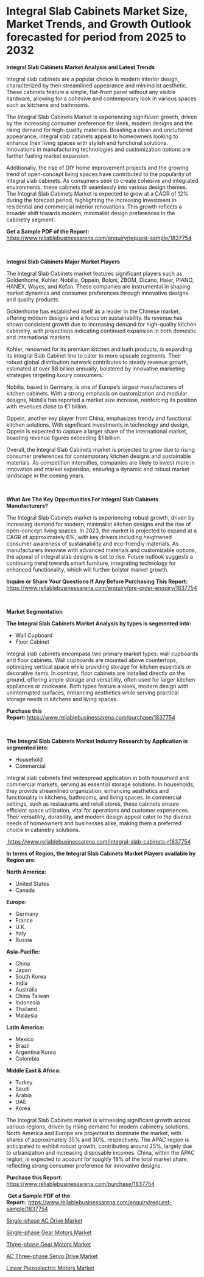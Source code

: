 <p><h1>Integral Slab Cabinets Market Size, Market Trends, and Growth Outlook forecasted for period from 2025 to 2032</h1></p><p><strong>Integral Slab Cabinets Market Analysis and Latest Trends</strong></p>
<p><p>Integral slab cabinets are a popular choice in modern interior design, characterized by their streamlined appearance and minimalist aesthetic. These cabinets feature a simple, flat-front panel without any visible hardware, allowing for a cohesive and contemporary look in various spaces such as kitchens and bathrooms. </p><p>The Integral Slab Cabinets Market is experiencing significant growth, driven by the increasing consumer preference for sleek, modern designs and the rising demand for high-quality materials. Boasting a clean and uncluttered appearance, integral slab cabinets appeal to homeowners looking to enhance their living spaces with stylish and functional solutions. Innovations in manufacturing technologies and customization options are further fueling market expansion.</p><p>Additionally, the rise of DIY home improvement projects and the growing trend of open-concept living spaces have contributed to the popularity of integral slab cabinets. As consumers seek to create cohesive and integrated environments, these cabinets fit seamlessly into various design themes. The Integral Slab Cabinets Market is expected to grow at a CAGR of 12% during the forecast period, highlighting the increasing investment in residential and commercial interior renovations. This growth reflects a broader shift towards modern, minimalist design preferences in the cabinetry segment.</p></p>
<p><strong>Get a Sample PDF of the Report:&nbsp;</strong> <a href="https://www.reliablebusinessarena.com/enquiry/request-sample/1837754?utm_campaign=2209&utm_medium=2&utm_source=Github&utm_content=ia&utm_term=12042025&utm_id=integral-slab-cabinets">https://www.reliablebusinessarena.com/enquiry/request-sample/1837754</a></p>
<p>&nbsp;</p>
<p><strong>Integral Slab Cabinets Major Market Players</strong></p>
<p><p>The Integral Slab Cabinets market features significant players such as Goldenhome, Kohler, Nobilia, Oppein, Boloni, ZBOM, Dicano, Haier, PIANO, HANEX, Wayes, and Kefan. These companies are instrumental in shaping market dynamics and consumer preferences through innovative designs and quality products.</p><p>Goldenhome has established itself as a leader in the Chinese market, offering modern designs and a focus on sustainability. Its revenue has shown consistent growth due to increasing demand for high-quality kitchen cabinetry, with projections indicating continued expansion in both domestic and international markets.</p><p>Kohler, renowned for its premium kitchen and bath products, is expanding its Integral Slab Cabinet line to cater to more upscale segments. Their robust global distribution network contributes to steady revenue growth, estimated at over $8 billion annually, bolstered by innovative marketing strategies targeting luxury consumers.</p><p>Nobilia, based in Germany, is one of Europe’s largest manufacturers of kitchen cabinets. With a strong emphasis on customization and modular designs, Nobilia has reported a market size increase, reinforcing its position with revenues close to €1 billion. </p><p>Oppein, another key player from China, emphasizes trendy and functional kitchen solutions. With significant investments in technology and design, Oppein is expected to capture a larger share of the international market, boasting revenue figures exceeding $1 billion.</p><p>Overall, the Integral Slab Cabinets market is projected to grow due to rising consumer preferences for contemporary kitchen designs and sustainable materials. As competition intensifies, companies are likely to invest more in innovation and market expansion, ensuring a dynamic and robust market landscape in the coming years.</p></p>
<p>&nbsp;</p>
<p><strong>What Are The Key Opportunities For Integral Slab Cabinets Manufacturers?</strong></p>
<p><p>The Integral Slab Cabinets market is experiencing robust growth, driven by increasing demand for modern, minimalist kitchen designs and the rise of open-concept living spaces. In 2023, the market is projected to expand at a CAGR of approximately 6%, with key drivers including heightened consumer awareness of sustainability and eco-friendly materials. As manufacturers innovate with advanced materials and customizable options, the appeal of integral slab designs is set to rise. Future outlook suggests a continuing trend towards smart furniture, integrating technology for enhanced functionality, which will further bolster market growth.</p></p>
<p><strong>Inquire or Share Your Questions If Any Before Purchasing This Report:</strong> <a href="https://www.reliablebusinessarena.com/enquiry/pre-order-enquiry/1837754?utm_campaign=2209&utm_medium=2&utm_source=Github&utm_content=ia&utm_term=12042025&utm_id=integral-slab-cabinets">https://www.reliablebusinessarena.com/enquiry/pre-order-enquiry/1837754</a></p>
<p>&nbsp;</p>
<p><strong>Market Segmentation</strong></p>
<p><strong>The Integral Slab Cabinets Market Analysis by types is segmented into:</strong></p>
<p><ul><li>Wall Cupboard</li><li>Floor Cabinet</li></ul></p>
<p><p>Integral slab cabinets encompass two primary market types: wall cupboards and floor cabinets. Wall cupboards are mounted above countertops, optimizing vertical space while providing storage for kitchen essentials or decorative items. In contrast, floor cabinets are installed directly on the ground, offering ample storage and versatility, often used for larger kitchen appliances or cookware. Both types feature a sleek, modern design with uninterrupted surfaces, enhancing aesthetics while serving practical storage needs in kitchens and living spaces.</p></p>
<p><strong>Purchase this Report:&nbsp;</strong><a href="https://www.reliablebusinessarena.com/purchase/1837754?utm_campaign=2209&utm_medium=2&utm_source=Github&utm_content=ia&utm_term=12042025&utm_id=integral-slab-cabinets">https://www.reliablebusinessarena.com/purchase/1837754</a></p>
<p>&nbsp;</p>
<p><strong>The Integral Slab Cabinets Market Industry Research by Application is segmented into:</strong></p>
<p><ul><li>Household</li><li>Commercial</li></ul></p>
<p><p>Integral slab cabinets find widespread application in both household and commercial markets, serving as essential storage solutions. In households, they provide streamlined organization, enhancing aesthetics and functionality in kitchens, bathrooms, and living spaces. In commercial settings, such as restaurants and retail stores, these cabinets ensure efficient space utilization, vital for operations and customer experiences. Their versatility, durability, and modern design appeal cater to the diverse needs of homeowners and businesses alike, making them a preferred choice in cabinetry solutions.</p></p>
<p><a href="https://www.reliablebusinessarena.com/integral-slab-cabinets-r1837754?utm_campaign=2209&utm_medium=2&utm_source=Github&utm_content=ia&utm_term=12042025&utm_id=integral-slab-cabinets">&nbsp;https://www.reliablebusinessarena.com/integral-slab-cabinets-r1837754</a></p>
<p><strong>In terms of Region, the Integral Slab Cabinets Market Players available by Region are:</strong></p>
<p>
    <p> <strong> North America: </strong>
        <ul>
            <li>United States</li>
            <li>Canada</li>
        </ul>
        </p> 
    <p> <strong> Europe: </strong>
        <ul>
            <li>Germany</li>
            <li>France</li>
            <li>U.K.</li>
            <li>Italy</li>
            <li>Russia</li>
        </ul>
        </p> 
    <p> <strong> Asia-Pacific: </strong>
        <ul>
            <li>China</li>
            <li>Japan</li>
            <li>South Korea</li>
            <li>India</li>
            <li>Australia</li>
            <li>China Taiwan</li>
            <li>Indonesia</li>
            <li>Thailand</li>
            <li>Malaysia</li>
        </ul>
        </p> 
    <p> <strong> Latin America: </strong>
        <ul>
            <li>Mexico</li>
            <li>Brazil</li>
            <li>Argentina Korea</li>
            <li>Colombia</li>
        </ul>
        </p> 
    <p> <strong> Middle East & Africa: </strong>
        <ul>
            <li>Turkey</li>
            <li>Saudi</li>
            <li>Arabia</li>
            <li>UAE</li>
            <li>Korea</li>
        </ul>
    </p>
    </p>
<p><p>The Integral Slab Cabinets market is witnessing significant growth across various regions, driven by rising demand for modern cabinetry solutions. North America and Europe are projected to dominate the market, with shares of approximately 35% and 30%, respectively. The APAC region is anticipated to exhibit robust growth, contributing around 25%, largely due to urbanization and increasing disposable incomes. China, within the APAC region, is expected to account for roughly 18% of the total market share, reflecting strong consumer preference for innovative designs.</p></p>
<p><strong>Purchase this Report: </strong><a href="https://www.reliablebusinessarena.com/purchase/1837754?utm_campaign=2209&utm_medium=2&utm_source=Github&utm_content=ia&utm_term=12042025&utm_id=integral-slab-cabinets">https://www.reliablebusinessarena.com/purchase/1837754</a></p>
<p>&nbsp;<strong>Get a Sample PDF of the Report:&nbsp;&nbsp;</strong><a href="https://www.reliablebusinessarena.com/enquiry/request-sample/1837754?utm_campaign=2209&utm_medium=2&utm_source=Github&utm_content=ia&utm_term=12042025&utm_id=integral-slab-cabinets">https://www.reliablebusinessarena.com/enquiry/request-sample/1837754</a></p>
<p><strong></strong></p>
<p><p><a href="https://github.com/kukolkasimo5/Market-Research-Report-List-1/blob/main/single-phase-ac-drive-market.md?utm_campaign=2209&utm_medium=2&utm_source=Github&utm_content=ia&utm_term=12042025&utm_id=integral-slab-cabinets">Single-phase AC Drive Market</a></p><p><a href="https://github.com/mudgeadamsvx/Market-Research-Report-List-1/blob/main/single-phase-gear-motors-market.md?utm_campaign=2209&utm_medium=2&utm_source=Github&utm_content=ia&utm_term=12042025&utm_id=integral-slab-cabinets">Single-phase Gear Motors Market</a></p><p><a href="https://github.com/shafriusizi/Market-Research-Report-List-1/blob/main/three-phase-gear-motors-market.md?utm_campaign=2209&utm_medium=2&utm_source=Github&utm_content=ia&utm_term=12042025&utm_id=integral-slab-cabinets">Three-phase Gear Motors Market</a></p><p><a href="https://github.com/beyeagamizjp/Market-Research-Report-List-1/blob/main/ac-three-phase-servo-drive-market.md?utm_campaign=2209&utm_medium=2&utm_source=Github&utm_content=ia&utm_term=12042025&utm_id=integral-slab-cabinets">AC Three-phase Servo Drive Market</a></p><p><a href="https://github.com/stickkinkel/Market-Research-Report-List-1/blob/main/linear-piezoelectric-motors-market.md?utm_campaign=2209&utm_medium=2&utm_source=Github&utm_content=ia&utm_term=12042025&utm_id=integral-slab-cabinets">Linear Piezoelectric Motors Market</a></p></p>